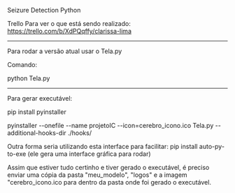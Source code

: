 Seizure Detection Python


Trello Para ver o que está sendo realizado:
https://trello.com/b/XdPQqffy/clarissa-lima

-------------------------------------------------------------
Para rodar a versão atual usar o Tela.py


Comando:

python Tela.py

-------------------------------------------------------------

Para gerar executável:

pip install pyinstaller


pyinstaller --onefile --name projetoIC --icon=cerebro_icono.ico Tela.py --additional-hooks-dir ./hooks/


Outra forma seria utilizando esta interface para facilitar: pip install auto-py-to-exe (ele gera uma interface gráfica para rodar)

Assim que estiver tudo certinho e tiver gerado o executável, é preciso enviar uma cópia da pasta "meu_modelo", "logos" e a imagem "cerebro_icono.ico para dentro da pasta onde foi gerado o executável.


